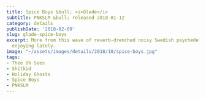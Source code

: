 ```yaml
---
title: Spice Boys &bull; <i>Glade</i>
subtitle: PNKSLM &bull; released 2018-01-12
category: details
publishDate: '2018-02-09'
slug: glade-spice-boys
excerpt: More from this wave of reverb-drenched noisy Swedish psychedelia that we’re
  enjoying lately.
image: "~/assets/images/details/2018/10/spice-boys.jpg"
tags:
- Thee Oh Sees
- Shitkid
- Holiday Ghosts
- Spice Boys
- PNKSLM
---
```


